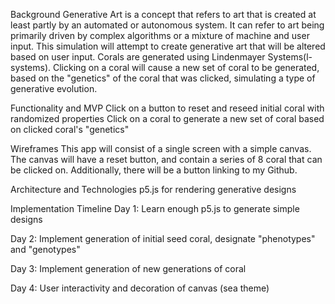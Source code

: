 Background
Generative Art is a concept that refers to art that is created at least partly by an automated or autonomous system. It can refer to art being primarily driven by complex algorithms or a mixture of machine and user input. This simulation will attempt to create generative art that will be altered based on user input. Corals are generated using Lindenmayer Systems(l-systems). Clicking on a coral will cause a new set of coral to be generated, based on the "genetics" of the coral that was clicked, simulating a type of generative evolution.

Functionality and MVP
Click on a button to reset and reseed initial coral with randomized properties
Click on a coral to generate a new set of coral based on clicked coral's "genetics"

Wireframes
This app will consist of a single screen with a simple canvas. The canvas will have a reset button, and contain a series of 8 coral that can be clicked on. Additionally, there will be a button linking to my Github.

Architecture and Technologies
p5.js for rendering generative designs

Implementation Timeline
Day 1:
Learn enough p5.js to generate simple designs

Day 2:
Implement generation of initial seed coral, designate "phenotypes" and "genotypes"

Day 3:
Implement generation of new generations of coral

Day 4:
User interactivity and decoration of canvas (sea theme)
